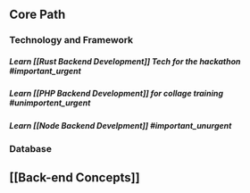## **Core Path**

### Technology and Framework

##### Learn [[Rust Backend Development]] Tech for the hackathon #important_urgent

##### Learn [[PHP Backend Development]] for collage training #unimportent_urgent

##### Learn [[Node Backend Develpment]] #important_unurgent 

### Database
## **[[Back-end Concepts]]**